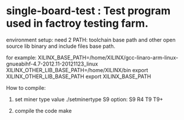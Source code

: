 # single-board-test : Test program used in factroy testing farm.

environment setup:
need 2 PATH: toolchain base path and other open source lib binary and include files base path.

for example:
XILINX_BASE_PATH=/home/XILINX/gcc-linaro-arm-linux-gnueabihf-4.7-2012.11-20121123_linux
XILINX_OTHER_LIB_BASE_PATH=/home/XILINX/bin
export XILINX_OTHER_LIB_BASE_PATH
export XILINX_BASE_PATH

How to compile:
1. set miner type value
./setminertype S9
option: S9   R4   T9   T9+

2. compile the code
make
